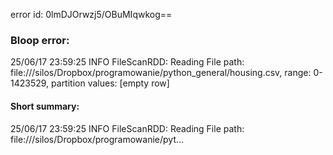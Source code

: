 error id: 0lmDJOrwzj5/OBuMIqwkog==
### Bloop error:

25/06/17 23:59:25 INFO FileScanRDD: Reading File path: file://<HOME>/silos/Dropbox/programowanie/python_general/housing.csv, range: 0-1423529, partition values: [empty row]
#### Short summary: 

25/06/17 23:59:25 INFO FileScanRDD: Reading File path: file://<HOME>/silos/Dropbox/programowanie/pyt...